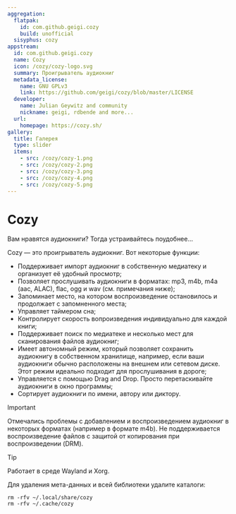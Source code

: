 ```yaml
---
aggregation:
  flatpak:
    id: com.github.geigi.cozy
    build: unofficial
  sisyphus: cozy
appstream:
  id: com.github.geigi.cozy
  name: Cozy
  icon: /cozy/cozy-logo.svg
  summary: Проигрыватель аудиокниг
  metadata_license:
    name: GNU GPLv3
    link: https://github.com/geigi/cozy/blob/master/LICENSE
  developer:
    name: Julian Geywitz and community
    nickname: geigi, rdbende and more...
  url:
    homepage: https://cozy.sh/
gallery:
  title: Галерея
  type: slider
  items:
    - src: /cozy/cozy-1.png
    - src: /cozy/cozy-2.png
    - src: /cozy/cozy-3.png
    - src: /cozy/cozy-4.png
    - src: /cozy/cozy-5.png
---
```


# Cozy

Вам нравятся аудиокниги? Тогда устраивайтесь поудобнее...

Cozy — это проигрыватель аудиокниг. Вот некоторые функции:

- Поддерживает импорт аудиокниг в собственную медиатеку и организует её удобный просмотр;
- Позволяет прослушивать аудиокниги в форматах: mp3, m4b, m4a (aac, ALAC), flac, ogg и wav (см. примечания ниже);
- Запоминает место, на котором воспроизведение остановилось и продолжает с запомненного места;
- Управляет таймером сна;
- Контролирует скорость вопроизведения индивидуально для каждой книги;
- Поддерживает поиск по медиатеке и несколько мест для сканирования файлов аудиокниг;
- Имеет автономный режим, который позволяет сохранить аудиокнигу в собственном хранилище, например, если ваши аудиокниги обычно расположены на внешнем или сетевом диске. Этот режим идеально подходит для прослушивания в дороге;
- Управляется с помощью Drag and Drop. Просто перетаскивайте аудиокниги в окно программы;
- Сортирует аудиокниги по имени, автору или диктору. 

<AGWGallery />

<!--@include: @apps/.parts/install/content-repo.md-->
<!--@include: @apps/.parts/install/content-flatpak.md-->

> [!IMPORTANT]
> Отмечались проблемы с добавлением и воспроизведением аудиокниг в некоторых форматах (например в формате m4b). Не поддерживается воспроизведение файлов с защитой от копирования при воспроизведении (DRM).

> [!TIP]
> Работает в среде Wayland и Xorg. 

Для удаления мета-данных и всей библиотеки удалите каталоги:

```shell
rm -rfv ~/.local/share/cozy
rm -rfv ~/.cache/cozy
```


